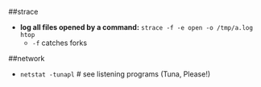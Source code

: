 ##strace
- **log all files opened by a command:** `strace -f -e open -o /tmp/a.log htop`
    - `-f` catches forks

##network
- `netstat -tunapl` # see listening programs (Tuna, Please!)
